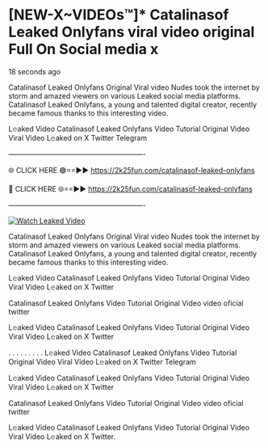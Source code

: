 # [NEW-X~VIDEOs™]* Catalinasof Leaked Onlyfans viral video original Full On Social media x

18 seconds ago

Catalinasof Leaked Onlyfans Original Viral video Nudes took the internet by storm and amazed viewers on various Leaked social media platforms. Catalinasof Leaked Onlyfans, a young and talented digital creator, recently became famous thanks to this interesting video.

L𝚎aked Video Catalinasof Leaked Onlyfans Video Tutorial Original Video Viral Video L𝚎aked on X Twitter Telegram

———————————————————-

🌐 CLICK HERE 🟢==►► https://2k25fun.com/catalinasof-leaked-onlyfans

🔴 CLICK HERE 🌐==►► https://2k25fun.com/catalinasof-leaked-onlyfans

———————————————————-

[![Watch Leaked Video](https://miro.medium.com/v2/resize:fit:828/format:webp/1*cilzJN44JGOrTw9NJCrNHA.gif "Watch Leaked Video")](https://2k25fun.com/catalinasof-leaked-onlyfans)

Catalinasof Leaked Onlyfans Original Viral video Nudes took the internet by storm and amazed viewers on various Leaked social media platforms. Catalinasof Leaked Onlyfans, a young and talented digital creator, recently became famous thanks to this interesting video.

L𝚎aked Video Catalinasof Leaked Onlyfans Video Tutorial Original Video Viral Video L𝚎aked on X Twitter

Catalinasof Leaked Onlyfans Video Tutorial Original Video video oficial twitter

L𝚎aked Video Catalinasof Leaked Onlyfans Video Tutorial Original Video Viral Video L𝚎aked on X Twitter

. . . . . . . . . L𝚎aked Video Catalinasof Leaked Onlyfans Video Tutorial Original Video Viral Video L𝚎aked on X Twitter Telegram

L𝚎aked Video Catalinasof Leaked Onlyfans Video Tutorial Original Video Viral Video L𝚎aked on X Twitter

Catalinasof Leaked Onlyfans Video Tutorial Original Video video oficial twitter

L𝚎aked Video Catalinasof Leaked Onlyfans Video Tutorial Original Video Viral Video L𝚎aked on X Twitter.